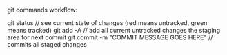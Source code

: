 git commands workflow:

git status // see current state of changes (red means untracked, green means tracked)
git add -A // add all current untracked changes the staging area for next commit
git commit -m "COMMIT MESSAGE GOES HERE" // commits all staged changes

